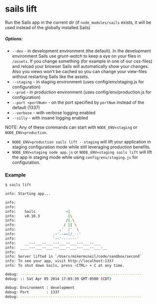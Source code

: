 # sails lift

Run the Sails app in the current dir (if `node_modules/sails` exists, it will be used instead of the globally installed Sails)

##### Options:

  * `--dev` - in development environment (the default). In the development environment Sails use *grunt-watch* to keep a eye on your files in `/assets`. If you change something (for example in one of our css-files) and reload your browser Sails will automatically show your changes. Also you views won't be cached so you can change your view-files without restarting Sails like the assets.
  * `--staging` - in staging environment (uses config/env/staging.js for configuration)
  * `--prod` - in production environment (uses config/env/production.js for configuration)
  * `--port <portNum>` - on the port specified by `portNum` instead of the default (1337)
  * `--verbose` - with verbose logging enabled
  * `--silly` - with insane logging enabled

NOTE: Any of these commands can start with `NODE_ENV=staging` or `NODE_ENV=production`.
  - `NODE_ENV=production sails lift --staging` will lift your application in staging configuration mode while still leveraging production benefits.
  - `NODE_ENV=staging node app.js` or `NODE_ENV=staging sails lift` will lift the app in staging mode while using `config/env/staging.js` for configuration.


### Example

```sh
$ sails lift

info: Starting app...

info:
info:
info:    Sails              <|
info:    v0.10.3             |\
info:                       /|.\
info:                      / || \
info:                    ,'  |'  \
info:                 .-'.-==|/_--'
info:                 `--'-------'
info:    __---___--___---___--___---___--___
info:  ____---___--___---___--___---___--___-__
info:
info: Server lifted in `/Users/mikermcneil/code/sandbox/second`
info: To see your app, visit http://localhost:1337
info: To shut down Sails, press <CTRL> + C at any time.

debug: --------------------------------------------------------
debug: :: Sat Apr 05 2014 17:03:39 GMT-0500 (CDT)

debug: Environment : development
debug: Port        : 1337
debug: --------------------------------------------------------
```








<docmeta name="displayName" value="sails lift">
<docmeta name="pageType" value="command">
